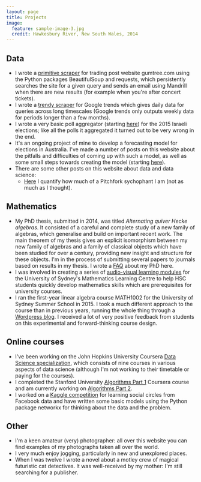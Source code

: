 ```yaml
---
layout: page
title: Projects
image:
  feature: sample-image-3.jpg
  credit: Hawkesbury River, New South Wales, 2014
---
```


## Data

- I wrote a <a href="https://github.com/clintonboys/gumtree_scraper" target="_blank">primitive scraper</a> for trading post website gumtree.com using the Python packages BeautifulSoup and requests, which persistently searches the site for a given query and sends an email using Mandrill when there are new results (for example when you're after concert tickets). 
- I wrote a <a href="https://github.com/clintonboys/trendy-scraper" target="_blank">trendy scraper</a> for Google trends which gives daily data for queries across long timescales (Google trends only outputs weekly data for periods longer than a few months).
- I wrote a very basic poll aggregator (starting [here](http://www.clintonboys.com/israel-poll-aggregator-1/)) for the 2015 Israeli elections; like all the polls it aggregated it turned out to be very wrong in the end.  
- It's an ongoing project of mine to develop a forecasting model for elections in Australia. I've made a number of posts on this website about the pitfalls and difficulties of coming up with such a model, as well as some small steps towards creating the model (starting [here](http://www.clintonboys.com/aus-election-model-1/)). 
- There are some other posts on this website about data and data science:
  - [Here](http://www.clintonboys.com/itunes-and-pitchfork/) I quantify how much of a Pitchfork sychophant I am (not as much as I thought). 

## Mathematics

- My PhD thesis, submitted in 2014, was titled *Alternating quiver Hecke algebras*. It consisted of a careful and complete study of a new family of algebras, which generalise and build on important recent work. The main theorem of my thesis gives an explicit isomorphism between my new family of algebras and a family of classical objects which have been studied for over a century, providing new insight and structure for these objects. I'm in the process of submitting several papers to journals based on results in my thesis. I wrote a [FAQ](http://www.clintonboys.com/phd-faq/) about my PhD here. 
- I was involved in creating a series of <a href="http://sydney.edu.au/stuserv/maths_learning_centre/2unit.shtml" target="_blank">audio-visual learning modules</a> for the University of Sydney's Mathematics Learning Centre to help HSC students quickly develop mathematics skills which are prerequisites for university courses.
- I ran the first-year linear algebra course MATH1002 for the University of Sydney Summer School in 2015. I took a much different approach to the course than in previous years, running the whole thing through a <a href="http://ss1002.wordpress.com" target="_blank">Wordpress blog</a>. I received a lot of very positive feedback from students on this experimental and forward-thinking course design.

## Online courses

- I've been working on the John Hopkins University Coursera <a href="https://www.coursera.org/specialization/jhudatascience/1" target = "_blank">Data Science specialization</a>, which consists of nine courses in various aspects of data science (although I'm not working to their timetable or paying for the courses).
- I completed the Stanford University <a href="https://www.coursera.org/course/algo" target="_blank">Algorithms Part 1</a> Coursera course and am currently working on <a href="https://www.coursera.org/course/algo2" target = "_blank">Algorithms Part 2</a>.
- I worked on a <a href="https://github.com/clintonboys/kaggle_fb_circles" target = "_blank">Kaggle competition</a> for learning social circles from Facebook data and have written some basic models using the Python package networkx for thinking about the data and the problem.

## Other

- I'm a keen amateur (very) photographer: all over this website you can find examples of my photographs taken all over the world.
- I very much enjoy jogging, particularly in new and unexplored places.
- When I was twelve I wrote a novel about a motley crew of magical futuristic cat detectives. It was well-received by my mother: I'm still searching for a publisher. 